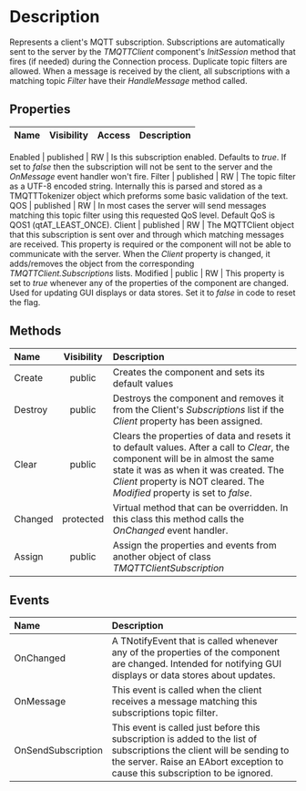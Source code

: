 
# Description

Represents a client's MQTT subscription. Subscriptions are automatically sent to the server by the _TMQTTClient_ component's _InitSession_ method that fires (if needed) during the Connection process. Duplicate topic filters are allowed. When a message is received by the client, all subscriptions with a matching topic _Filter_ have their _HandleMessage_ method called.

## Properties

Name | Visibility | Access | Description
:--- | :---: | :---: | :---

Enabled | published | RW | Is this subscription enabled. Defaults to *true*. If set to *false* then the subscription will not be sent to the server and the _OnMessage_ event handler won't fire.
Filter | published | RW | The topic filter as a UTF-8 encoded string. Internally this is parsed and stored as a TMQTTTokenizer object which preforms some basic validation of the text.
QOS | published | RW | In most cases the server will send messages matching this topic filter using this requested QoS level. Default QoS is QOS1 (qtAT_LEAST_ONCE).
Client | published | RW  | The MQTTClient object that this subscription is sent over and through which matching messages are received.  This property is required or the component will not be able to communicate with the server. When the _Client_ property is changed, it adds/removes the object from the corresponding _TMQTTClient.Subscriptions_ lists.
Modified | public | RW | This property is set to *true* whenever any of the properties of the component are changed. Used for updating GUI displays or data stores. Set it to *false* in code to reset the flag.

## Methods

Name | Visibility | Description
:--- | :---: | :---
Create | public | Creates the component and sets its default values
Destroy | public | Destroys the component and removes it from the Client's _Subscriptions_ list if the _Client_ property has been assigned.
Clear | public | Clears the properties of data and resets it to default values. After a call to _Clear_, the component will be in almost the same state it was as when it was created. The _Client_ property is NOT cleared. The _Modified_ property is set to *false*.
Changed | protected | Virtual method that can be overridden. In this class this method calls the _OnChanged_ event handler.
Assign | public | Assign the properties and events from another object of class _TMQTTClientSubscription_

## Events

Name | Description
:--- | :---
OnChanged | A TNotifyEvent that is called whenever any of the properties of the component are changed. Intended for notifying GUI displays or data stores about updates.
OnMessage | This event is called when the client receives a message matching this subscriptions topic filter.
OnSendSubscription | This event is called just before this subscription is added to the list of subscriptions the client will be sending to the server. Raise an EAbort exception to cause this subscription to be ignored.
